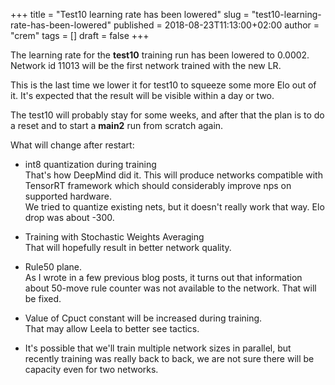 +++
title = "Test10 learning rate has been lowered"
slug = "test10-learning-rate-has-been-lowered"
published = 2018-08-23T11:13:00+02:00
author = "crem"
tags = []
draft = false
+++

The learning rate for the **test10** training run has been lowered to 0.0002.
Network id 11013 will be the first network trained with the new LR.

This is the last time we lower it for test10 to squeeze some more Elo out of
it. It's expected that the result will be visible within a day or two.

The test10 will probably stay for some weeks, and after that the plan is to do
a reset and to start a **main2** run from scratch again.

What will change after restart:

  * int8 quantization during training  
That's how DeepMind did it. This will produce networks compatible with
TensorRT framework which should considerably improve nps on supported
hardware.  
We tried to quantize existing nets, but it doesn't really work that way. Elo
drop was about -300.

  * Training with Stochastic Weights Averaging  
That will hopefully result in better network quality.

  * Rule50 plane.  
As I wrote in a few previous blog posts, it turns out that information about
50-move rule counter was not available to the network. That will be fixed.

  * Value of Cpuct constant will be increased during training.  
That may allow Leela to better see tactics.

  * It's possible that we'll train multiple network sizes in parallel, but 
recently training was really back to back, we are not sure there will be 
capacity even for two networks.
